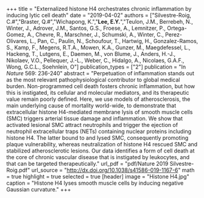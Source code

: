 +++
title = "Externalized histone H4 orchestrates chronic inflammation by inducing lytic cell death"
date = "2019-04-02"
authors = ["Silvestre-Roig, C.#","Braster, Q.#","Wichapong, K.","**Lee, E.Y.**","Teulon, J.M., Berrebeh, N., Winter, J., Adrover, J.M., Santos, G.S., Froese, A., Lemnitzer, P., Ortega-Gomez, A., Chevre, R., Marschner, J., Schumski, A., Winter, C., Perez-Olivares, L., Pan, C., Paulin, N., Schoufour, T., Hartwig, H., Gonzalez-Ramos, S., Kamp, F., Megens, R.T.A., Mowen, K.A., Gunzer, M., Maegdefessel, L., Hackeng, T., Lutgens, E., Daemen, M., von Blume, J., Anders, H.-J., Nikolaev, V.O., Pellequer, J.-L., Weber, C., Hidalgo, A., Nicolaes, G.A.F., Wong, G.C.L., Soehnlein, O"]
publication_types = ["2"]
publication = "In *Nature* 569: 236-240"
abstract = "Perpetuation of inflammation stands out as the most relevant pathophysiological contributor to global medical burden. Non-programmed cell death fosters chronic inflammation, but how this is instigated, its cellular and molecular mediators, and its therapeutic value remain poorly defined. Here, we use models of atherosclerosis, the main underlying cause of mortality world-wide, to demonstrate that extracellular histone H4-mediated membrane lysis of smooth muscle cells (SMC) triggers arterial tissue damage and inflammation. We show that activated lesional SMC attract neutrophils and trigger the ejection of neutrophil extracellular traps (NETs) containing nuclear proteins including histone H4. The latter bound to and lysed SMC, consequently promoting plaque vulnerability, whereas neutralization of histone H4 rescued SMC and stabilized atherosclerotic lesions. Our data identifies a form of cell death at the core of chronic vascular disease that is instigated by leukocytes, and that can be targeted therapeutically."
url_pdf = "pdf/Nature 2019 Silvestre-Roig.pdf"
url_source = "http://dx.doi.org/10.1038/s41586-019-1167-6"
math = true
highlight = true
selected = true
[header]
image = "Histone H4.jpg"
caption = "Histone H4 lyses smooth muscle cells by inducing negative Gaussian curvature."
+++